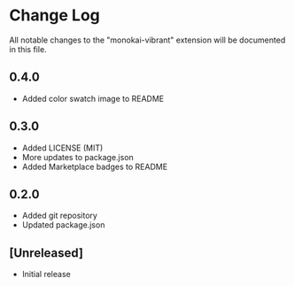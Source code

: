 # Change Log
All notable changes to the "monokai-vibrant" extension will be documented in this file.

## 0.4.0
- Added color swatch image to README

## 0.3.0
- Added LICENSE (MIT)
- More updates to package.json
- Added Marketplace badges to README

## 0.2.0
- Added git repository
- Updated package.json

## [Unreleased]
- Initial release
